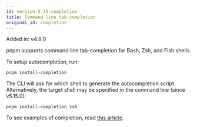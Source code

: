 ```yaml
---
id: version-5.15-completion
title: Command line tab-completion
original_id: completion
---
```


Added in: v4.9.0

pnpm supports command line tab-completion for Bash, Zsh, and Fish shells.

To setup autocompletion, run:

```text
pnpm install-completion
```

The CLI will ask for which shell to generate the autocompletion script. Alternatively, the target shell may be specified in the command line (since v5.15.0):

```text
pnpm install-completion zsh
```

To see examples of completion, read [this article](https://medium.com/pnpm/pnpm-v4-9-comes-with-command-completion-a411715260b4).
